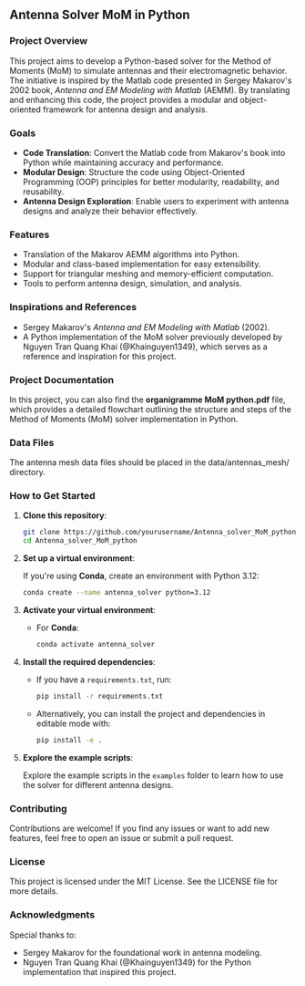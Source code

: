 ## Antenna Solver MoM in Python

### Project Overview

This project aims to develop a Python-based solver for the Method of Moments (MoM) to simulate antennas and their electromagnetic behavior. The initiative is inspired by the Matlab code presented in Sergey Makarov's 2002 book, *Antenna and EM Modeling with Matlab* (AEMM). By translating and enhancing this code, the project provides a modular and object-oriented framework for antenna design and analysis.

### Goals

- **Code Translation**: Convert the Matlab code from Makarov's book into Python while maintaining accuracy and performance.
- **Modular Design**: Structure the code using Object-Oriented Programming (OOP) principles for better modularity, readability, and reusability.
- **Antenna Design Exploration**: Enable users to experiment with antenna designs and analyze their behavior effectively.

### Features

- Translation of the Makarov AEMM algorithms into Python.
- Modular and class-based implementation for easy extensibility.
- Support for triangular meshing and memory-efficient computation.
- Tools to perform antenna design, simulation, and analysis.

### Inspirations and References

- Sergey Makarov's *Antenna and EM Modeling with Matlab* (2002).
- A Python implementation of the MoM solver previously developed by Nguyen Tran Quang Khai (@Khainguyen1349), which serves as a reference and inspiration for this project.

### Project Documentation

In this project, you can also find the **organigramme MoM python.pdf** file, which provides a detailed flowchart outlining the structure and steps of the Method of Moments (MoM) solver implementation in Python.

### Data Files

The antenna mesh data files should be placed in the data/antennas_mesh/ directory.


### How to Get Started

1. **Clone this repository**:

    ```bash
    git clone https://github.com/yourusername/Antenna_solver_MoM_python.git
    cd Antenna_solver_MoM_python
    ```

2. **Set up a virtual environment**:

    If you're using **Conda**, create an environment with Python 3.12:

    ```bash
    conda create --name antenna_solver python=3.12
    ```

3. **Activate your virtual environment**:

    - For **Conda**:
        ```bash
        conda activate antenna_solver
        ```

4. **Install the required dependencies**:

    - If you have a `requirements.txt`, run:
        ```bash
        pip install -r requirements.txt
        ```
    - Alternatively, you can install the project and dependencies in editable mode with:
        ```bash
        pip install -e .
        ```

5. **Explore the example scripts**:

    Explore the example scripts in the `examples` folder to learn how to use the solver for different antenna designs.

### Contributing

Contributions are welcome! If you find any issues or want to add new features, feel free to open an issue or submit a pull request.

### License

This project is licensed under the MIT License. See the LICENSE file for more details.

### Acknowledgments

Special thanks to:

- Sergey Makarov for the foundational work in antenna modeling.
- Nguyen Tran Quang Khai (@Khainguyen1349) for the Python implementation that inspired this project.
